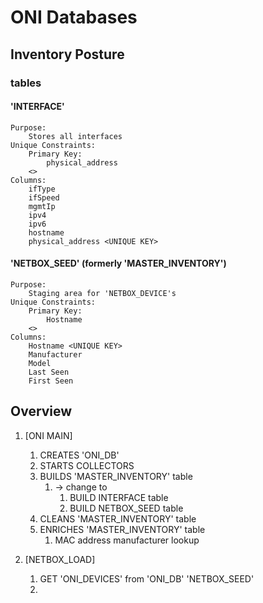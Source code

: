 # ONI Databases

## Inventory Posture

### tables

#### 'INTERFACE'

    Purpose:
        Stores all interfaces
    Unique Constraints:
        Primary Key:
            physical_address
        <>
    Columns:
        ifType
        ifSpeed
        mgmtIp
        ipv4
        ipv6
        hostname
        physical_address <UNIQUE KEY>

#### 'NETBOX_SEED' (formerly 'MASTER_INVENTORY')

    Purpose:
        Staging area for 'NETBOX_DEVICE's
    Unique Constraints:
        Primary Key:
            Hostname
        <>
    Columns:
        Hostname <UNIQUE KEY>
        Manufacturer
        Model
        Last Seen
        First Seen

        

#### 

## Overview

1. [ONI MAIN]
    1. CREATES 'ONI_DB'
    1. STARTS COLLECTORS
    1. BUILDS 'MASTER_INVENTORY' table
        1. -> change to
            1. BUILD INTERFACE table
            1. BUILD NETBOX_SEED table
    1. CLEANS 'MASTER_INVENTORY' table
    1. ENRICHES 'MASTER_INVENTORY' table
        1. MAC address manufacturer lookup

1. [NETBOX_LOAD]
    1. GET 'ONI_DEVICES' from 'ONI_DB' 'NETBOX_SEED'
    1. 